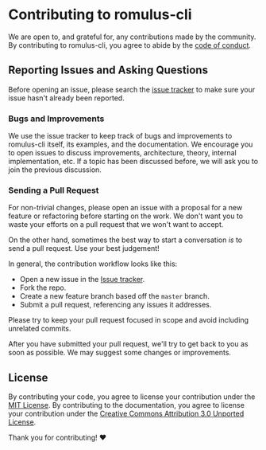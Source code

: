 # Contributing to romulus-cli

We are open to, and grateful for, any contributions made by the community. By contributing to romulus-cli, you agree to abide by the [code of conduct](/CODE_OF_CONDUCT.md).

## Reporting Issues and Asking Questions

Before opening an issue, please search the [issue tracker](https://github.com/simpleweb/generator-react-native/issues) to make sure your issue hasn't already been reported.

### Bugs and Improvements

We use the issue tracker to keep track of bugs and improvements to romulus-cli itself, its examples, and the documentation. We encourage you to open issues to discuss improvements, architecture, theory, internal implementation, etc. If a topic has been discussed before, we will ask you to join the previous discussion.

### Sending a Pull Request

For non-trivial changes, please open an issue with a proposal for a new feature or refactoring before starting on the work. We don't want you to waste your efforts on a pull request that we won't want to accept.

On the other hand, sometimes the best way to start a conversation _is_ to send a pull request. Use your best judgement!

In general, the contribution workflow looks like this:

- Open a new issue in the [Issue tracker](https://github.com/simpleweb/generator-react-native/issues).
- Fork the repo.
- Create a new feature branch based off the `master` branch.
- Submit a pull request, referencing any issues it addresses.

Please try to keep your pull request focused in scope and avoid including unrelated commits.

After you have submitted your pull request, we'll try to get back to you as soon as possible. We may suggest some changes or improvements.

## License

By contributing your code, you agree to license your contribution under the [MIT License](LICENSE).
By contributing to the documentation, you agree to license your contribution under the [Creative Commons Attribution 3.0 Unported License](LICENSE).


Thank you for contributing! ❤
